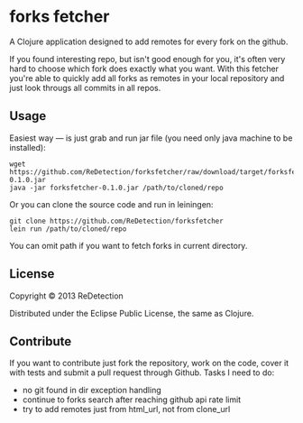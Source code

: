 # forks fetcher

A Clojure application designed to add remotes for every fork on the github.

If you found interesting repo, but isn't good enough for you, it's often very hard to choose which fork does exactly what you want. With this fetcher you're able to quickly add all forks as remotes in your local repository and just look througs all commits in all repos.

## Usage
Easiest way — is just grab and run jar file (you need only java machine to be installed):

```
wget https://github.com/ReDetection/forksfetcher/raw/download/target/forksfetcher-0.1.0.jar
java -jar forksfetcher-0.1.0.jar /path/to/cloned/repo
```

Or you can clone the source code and run in leiningen:

```
git clone https://github.com/ReDetection/forksfetcher
lein run /path/to/cloned/repo
```

You can omit path if you want to fetch forks in current directory.

## License

Copyright © 2013 ReDetection

Distributed under the Eclipse Public License, the same as Clojure.

## Contribute

If you want to contribute just fork the repository, work on the code, cover it with tests and submit a pull request through Github. Tasks I need to do:

* no git found in dir exception handling
* continue to forks search after reaching github api rate limit 
* try to add remotes just from html_url, not from clone_url
